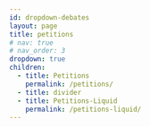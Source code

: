 ```yaml
---
id: dropdown-debates
layout: page
title: petitions
# nav: true
# nav_order: 3
dropdown: true
children:
  - title: Petitions
    permalink: /petitions/
  - title: divider
  - title: Petitions-Liquid
    permalink: /petitions-liquid/
---
```

